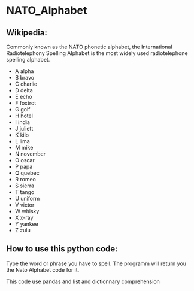 # NATO_Alphabet

## Wikipedia:
Commonly known as the NATO phonetic alphabet, the International Radiotelephony Spelling Alphabet is the most widely used radiotelephone spelling alphabet.

- A	alpha
- B	bravo
- C	charlie
- D	delta
- E	echo
- F	foxtrot
- G	golf
- H	hotel
- I	india
- J	juliett
- K	kilo
- L	lima
- M	mike
- N	november
- O	oscar
- P	papa
- Q	quebec
- R	romeo
- S	sierra
- T	tango
- U	uniform
- V	victor
- W	whisky
- X	x-ray
- Y	yankee
- Z	zulu

## How to use this python code:
Type the word or phrase you have to spell. The programm will return you the Nato Alphabet code for it.


This code use pandas and list and dictionnary comprehension


